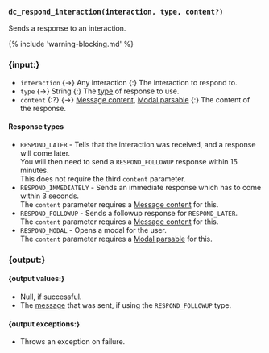 ### `dc_respond_interaction(interaction, type, content?)`

Sends a response to an interaction.

{% include 'warning-blocking.md' %}


### {input:}

* `interaction` {->} Any interaction
  {:} The interaction to respond to.
* `type` {->} String
  {:} The [type](#response-types) of response to use.
* `content` {:?} {->}
  [Message content](/parsables/message-content.md),
  [Modal parsable](/parsables/modal.md)
  {:} The content of the response.

#### Response types

* `RESPOND_LATER` - Tells that the interaction was received, and a response will come later.
  <br>You will then need to send a `RESPOND_FOLLOWUP` response within 15 minutes.
  <br>This does not require the third `content` parameter.
* `RESPOND_IMMEDIATELY` - Sends an immediate response which has to come within 3 seconds.
  <br>The `content` parameter requires a [Message content](/parsables/message-content.md) for this.
* `RESPOND_FOLLOWUP` - Sends a followup response for `RESPOND_LATER`.
  <br>The `content` parameter requires a [Message content](/parsables/message-content.md) for this.
* `RESPOND_MODAL` - Opens a modal for the user.
  <br>The `content` parameter requires a [Modal parsable](/parsables/modal.md) for this.


### {output:}

#### {output values:}

* Null, if successful.
* The [message](/values/message.md) that was sent, if using the `RESPOND_FOLLOWUP` type.

#### {output exceptions:}

* Throws an exception on failure.
